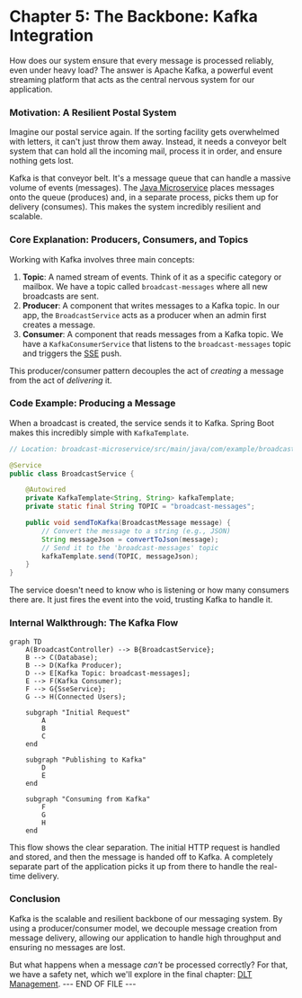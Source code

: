 # Chapter 5: The Backbone: Kafka Integration

How does our system ensure that every message is processed reliably, even under heavy load? The answer is Apache Kafka, a powerful event streaming platform that acts as the central nervous system for our application.

### Motivation: A Resilient Postal System

Imagine our postal service again. If the sorting facility gets overwhelmed with letters, it can't just throw them away. Instead, it needs a conveyor belt system that can hold all the incoming mail, process it in order, and ensure nothing gets lost.

Kafka is that conveyor belt. It's a message queue that can handle a massive volume of events (messages). The [Java Microservice](03_java_microservice.md) places messages onto the queue (produces) and, in a separate process, picks them up for delivery (consumes). This makes the system incredibly resilient and scalable.

### Core Explanation: Producers, Consumers, and Topics

Working with Kafka involves three main concepts:

1.  **Topic**: A named stream of events. Think of it as a specific category or mailbox. We have a topic called `broadcast-messages` where all new broadcasts are sent.
2.  **Producer**: A component that writes messages to a Kafka topic. In our app, the `BroadcastService` acts as a producer when an admin first creates a message.
3.  **Consumer**: A component that reads messages from a Kafka topic. We have a `KafkaConsumerService` that listens to the `broadcast-messages` topic and triggers the [SSE](04_server_sent_events.md) push.

This producer/consumer pattern decouples the act of *creating* a message from the act of *delivering* it.

### Code Example: Producing a Message

When a broadcast is created, the service sends it to Kafka. Spring Boot makes this incredibly simple with `KafkaTemplate`.

```java
// Location: broadcast-microservice/src/main/java/com/example/broadcast/service/BroadcastService.java

@Service
public class BroadcastService {

    @Autowired
    private KafkaTemplate<String, String> kafkaTemplate;
    private static final String TOPIC = "broadcast-messages";

    public void sendToKafka(BroadcastMessage message) {
        // Convert the message to a string (e.g., JSON)
        String messageJson = convertToJson(message);
        // Send it to the 'broadcast-messages' topic
        kafkaTemplate.send(TOPIC, messageJson);
    }
}
```
The service doesn't need to know who is listening or how many consumers there are. It just fires the event into the void, trusting Kafka to handle it.

### Internal Walkthrough: The Kafka Flow

```mermaid
graph TD
    A(BroadcastController) --> B{BroadcastService};
    B --> C(Database);
    B --> D(Kafka Producer);
    D --> E[Kafka Topic: broadcast-messages];
    E --> F(Kafka Consumer);
    F --> G{SseService};
    G --> H(Connected Users);

    subgraph "Initial Request"
        A
        B
        C
    end

    subgraph "Publishing to Kafka"
        D
        E
    end

    subgraph "Consuming from Kafka"
        F
        G
        H
    end
```
This flow shows the clear separation. The initial HTTP request is handled and stored, and then the message is handed off to Kafka. A completely separate part of the application picks it up from there to handle the real-time delivery.

### Conclusion

Kafka is the scalable and resilient backbone of our messaging system. By using a producer/consumer model, we decouple message creation from message delivery, allowing our application to handle high throughput and ensuring no messages are lost.

But what happens when a message *can't* be processed correctly? For that, we have a safety net, which we'll explore in the final chapter: [DLT Management](06_dlt_management.md).
--- END OF FILE ---
